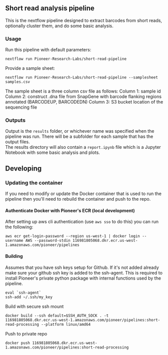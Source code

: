 ## Short read analysis pipeline

This is the nextflow pipeline designed to extract barcodes from short reads, optionally cluster them, and do some basic analysis.

### Usage

Run this pipeline with default parameters:
```
nextflow run Pioneer-Research-Labs/short-read-pipeline
```

Provide a sample sheet:
```
nextflow run Pioneer-Research-Labs/short-read-pipeline --samplesheet samples.csv
```

The sample sheet is a three column csv file as follows:
Column 1: sample id
Column 2: construct .dna file from SnapGene with barcode flanking regions annotated (BARCODEUP, BARCODEDN)
Column 3: S3 bucket location of the sequencing file

### Outputs

Output is the `results` folder, or whichever name was specified when the pipeline was run.  There will be a subfolder for each sample that has the output files.  
The results directory will also contain a `report.ipynb` file which is a Jupyter Notebook with some basic analysis and plots.

## Developing

### Updating the container

If you need to modify or update the Docker container that is used to run the pipeline then you'll need to rebuild the container and push to the repo.

#### Authenticate Docker with Pioneer's ECR (local development)

After setting up aws cli authentication (use `aws sso` to do this) you can run the following:

```
aws ecr get-login-password --region us-west-1 | docker login --username AWS --password-stdin 116981805068.dkr.ecr.us-west-1.amazonaws.com/pioneer/pipelines
```

#### Building

Assumes that you have ssh keys setup for Github.  If it's not added already make sure your github ssh key is added to the ssh-agent.  This is required to install Pioneer's private python package with internal functions used by the pipeline.

```
eval `ssh-agent`
ssh-add ~/.ssh/my_key
```

Build with secure ssh mount

```
docker build --ssh default=$SSH_AUTH_SOCK . -t 116981805068.dkr.ecr.us-west-1.amazonaws.com/pioneer/pipelines:short-read-processing --platform linux/amd64
```

Push to private repo

```
docker push 116981805068.dkr.ecr.us-west-1.amazonaws.com/pioneer/pipelines:short-read-processing
```
